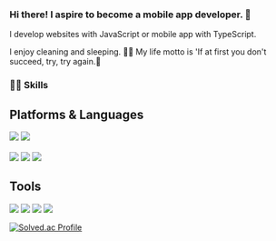 ### Hi there! I aspire to become a mobile app developer. 👋 
I develop websites with JavaScript or mobile app with TypeScript. 

I enjoy cleaning and sleeping. 🧹🛌
My life motto is 'If at first you don't succeed, try, try again.🔁

<h3>💪🏻 Skills</h3>
<h2>Platforms & Languages</h2>
<div>
  <img src="https://img.shields.io/badge/Android-34A853?style=flat-square&logo=Android&logoColor=FFFFFF"/>
  <img src="https://img.shields.io/badge/ReactNative-65ADF1?style=flat-square&logo=React&logoColor=000000"/><br/><br/>
  <img src="https://img.shields.io/badge/React-61DAFB?style=flat-square&logo=React&logoColor=000000"/>
  <img src="https://img.shields.io/badge/JavaScript-F7DF1E?style=flat-square&logo=JavaScript&logoColor=000000"/>
  <img src="https://img.shields.io/badge/TypeScript-3178C6?style=flat-square&logo=TypeScript&logoColor=000000"/>
</div>

<h2>Tools</h2>
<div>
  <img src="https://img.shields.io/badge/Visual Studio Code-FFFFFF?style=flat-square&logo=Visual Studio Code&logoColor=007ACC"/>
  <img src="https://img.shields.io/badge/Android Studio-FFFFFF?style=flat-square&logo=Android Studio&logoColor=3DDC84"/>
  <img src="https://img.shields.io/badge/Git-F05032?style=flat-square&logo=Git&logoColor=FFFFFF"/>
  <img src="https://img.shields.io/badge/Notion-000000?style=flat-square&logo=Notion&logoColor=FFFFFF"/>
</div>

<!--![Anurag's GitHub stats](https://github-readme-stats.vercel.app/api?username=zziwonCHOI&show_icons=true&theme=radical)-->

<!--
**zziwonCHOI/zziwonCHOI** is a ✨ _special_ ✨ repository because its `README.md` (this file) appears on your GitHub profile.

Here are some ideas to get you started:

- 🔭 I’m currently working on ...
- 🌱 I’m currently learning ...
- 👯 I’m looking to collaborate on ...
- 🤔 I’m looking for help with ...
- 💬 Ask me about ...
- 📫 How to reach me: ...
- 😄 Pronouns: ...
- ⚡ Fun fact: ...
-->

[![Solved.ac Profile](http://mazassumnida.wtf/api/v2/generate_badge?boj=wldnjssem6)](https://solved.ac/wldnjssem6/)
